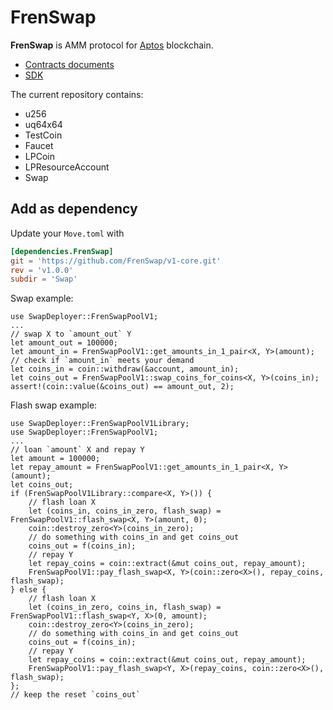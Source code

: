 # FrenSwap

**FrenSwap** is AMM protocol for [Aptos](https://www.aptos.com/) blockchain. 

* [Contracts documents](https://docs.FrenSwap.org/docs/contracts)
* [SDK](https://github.com/FrenSwap/v1-sdk)

The current repository contains: 

* u256
* uq64x64
* TestCoin
* Faucet
* LPCoin
* LPResourceAccount
* Swap

## Add as dependency

Update your `Move.toml` with

```toml
[dependencies.FrenSwap]
git = 'https://github.com/FrenSwap/v1-core.git'
rev = 'v1.0.0'
subdir = 'Swap'
```

Swap example:
```move
use SwapDeployer::FrenSwapPoolV1;
...
// swap X to `amount_out` Y
let amount_out = 100000;
let amount_in = FrenSwapPoolV1::get_amounts_in_1_pair<X, Y>(amount);
// check if `amount_in` meets your demand
let coins_in = coin::withdraw(&account, amount_in);
let coins_out = FrenSwapPoolV1::swap_coins_for_coins<X, Y>(coins_in);
assert!(coin::value(&coins_out) == amount_out, 2);
```

Flash swap example:
```move
use SwapDeployer::FrenSwapPoolV1Library;
use SwapDeployer::FrenSwapPoolV1;
...
// loan `amount` X and repay Y
let amount = 100000;
let repay_amount = FrenSwapPoolV1::get_amounts_in_1_pair<X, Y>(amount);
let coins_out;
if (FrenSwapPoolV1Library::compare<X, Y>()) {
    // flash loan X
    let (coins_in, coins_in_zero, flash_swap) = FrenSwapPoolV1::flash_swap<X, Y>(amount, 0);
    coin::destroy_zero<Y>(coins_in_zero);
    // do something with coins_in and get coins_out
    coins_out = f(coins_in);
    // repay Y
    let repay_coins = coin::extract(&mut coins_out, repay_amount);
    FrenSwapPoolV1::pay_flash_swap<X, Y>(coin::zero<X>(), repay_coins, flash_swap);
} else {
    // flash loan X
    let (coins_in_zero, coins_in, flash_swap) = FrenSwapPoolV1::flash_swap<Y, X>(0, amount);
    coin::destroy_zero<Y>(coins_in_zero);
    // do something with coins_in and get coins_out
    coins_out = f(coins_in);
    // repay Y
    let repay_coins = coin::extract(&mut coins_out, repay_amount);
    FrenSwapPoolV1::pay_flash_swap<Y, X>(repay_coins, coin::zero<X>(), flash_swap);
};
// keep the reset `coins_out`
```
